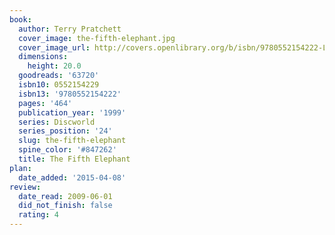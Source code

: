 ```yaml
---
book:
  author: Terry Pratchett
  cover_image: the-fifth-elephant.jpg
  cover_image_url: http://covers.openlibrary.org/b/isbn/9780552154222-L.jpg
  dimensions:
    height: 20.0
  goodreads: '63720'
  isbn10: 0552154229
  isbn13: '9780552154222'
  pages: '464'
  publication_year: '1999'
  series: Discworld
  series_position: '24'
  slug: the-fifth-elephant
  spine_color: '#847262'
  title: The Fifth Elephant
plan:
  date_added: '2015-04-08'
review:
  date_read: 2009-06-01
  did_not_finish: false
  rating: 4
---
```

